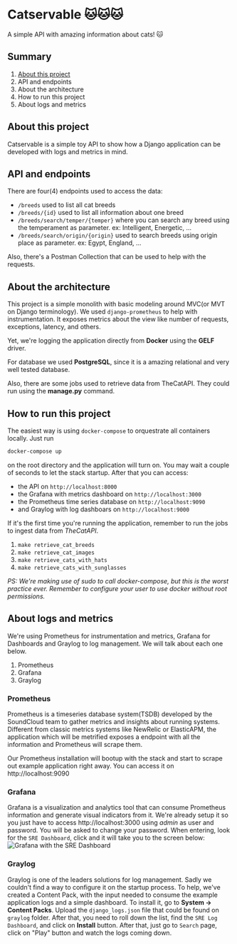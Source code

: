 # Catservable 🐱🐱🐱
A simple API with amazing information about cats! 🐱

## Summary

1. [About this project](#about_this_project)
3. API and endpoints
4. About the architecture
5. How to run this project
6. About logs and metrics


## About this project
Catservable is a simple toy API to show how a Django application can be developed with logs and metrics in mind.

## API and endpoints
There are four(4) endpoints used to access the data:
* `/breeds` used to list all cat breeds
* `/breeds/{id}` used to list all information about one breed
* `/breeds/search/temper/{temper}` where you can search any breed using the temperament as parameter. ex: Intelligent, Energetic, ...
* `/breeds/search/origin/{origin}` used to search breeds using origin place as parameter. ex: Egypt, England, ...

Also, there's a Postman Collection that can be used to help with the requests.

## About the architecture
This project is a simple monolith with basic modeling around MVC(or MVT on Django terminology). We used `django-prometheus` to help with instrumentation. It exposes metrics about the view like number of requests, exceptions, latency, and others. 

Yet, we're logging the application directly from **Docker** using the **GELF** driver.

For database we used **PostgreSQL**, since it is a amazing relational and very well tested database.

Also, there are some jobs used to retrieve data from TheCatAPI. They could run using the **manage.py** command.

## How to run this project
The easiest way is using `docker-compose` to orquestrate all containers locally.
Just run
```bash
docker-compose up
```
on the root directory and the application will turn on.
You may wait a couple of seconds to let the stack startup. After that you can access:
* the API on `http://localhost:8000`
* the Grafana with metrics dashboard on `http://localhost:3000`
* the Prometheus time series database on `http://localhost:9090`
* and Graylog with log dashboars on `http://localhost:9000`

If it's the first time you're running the application, remember to run the jobs to ingest data from *TheCatAPI*.
1. `make retrieve_cat_breeds`
2. `make retrieve_cat_images`
3. `make retrieve_cats_with_hats`
4. `make retrieve_cats_with_sunglasses`

*PS: We're making use of sudo to call docker-compose, but this is the worst practice ever. Remember to configure your user to use docker without root permissions.*

## About logs and metrics

We're using Prometheus for instrumentation and metrics, Grafana for Dashboards and Graylog to log management. We will talk about each one below.
1. Prometheus
2. Grafana
3. Graylog

### Prometheus
Prometheus is a timeseries database system(TSDB) developed by the SoundCloud team to gather metrics and insights about running systems. Different from classic metrics systems like NewRelic or ElasticAPM, the application which will be metrified exposes a endpoint with all the information and Prometheus will scrape them. 

Our Prometheus installation will bootup with the stack and start to scrape out example application right away. 
You can access it on http://localhost:9090

### Grafana
Grafana is a visualization and analytics tool that can consume Prometheus information and generate visual indicators from it. We're already setup it so you just have to access http://localhost:3000 using *admin* as user and password. You will be asked to change your password. When entering, look for the `SRE Dashboard`, click and it will take you to the screen below:
![Grafana with the SRE Dashboard](https://github.com/decko/catservable/blob/main/image.jpg?raw=true)

### Graylog
Graylog is one of the leaders solutions for log management. Sadly we couldn't find a way to configure it on the startup process. To help, we've created a Content Pack, with the input needed to consume the example application logs and a simple dashboard. To install it, go to **System -> Content Packs**. Upload the `django_logs.json` file that could be found on `graylog` folder. After that, you need to roll down the list, find the `SRE Log Dashboard`, and click on **Install** button.
After that, just go to `Search` page, click on "Play" button and watch the logs coming down.

